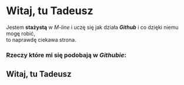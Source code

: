 # Witaj, tu Tadeusz #

Jestem **stażystą** w _M-line_ i uczę się jak działa ***Github*** i co dzięki niemu mogę robić,  
to naprawdę ciekawa strona.

### Rzeczy które mi się podobają w ***Githubie***: ###

Witaj, tu Tadeusz
-----------
